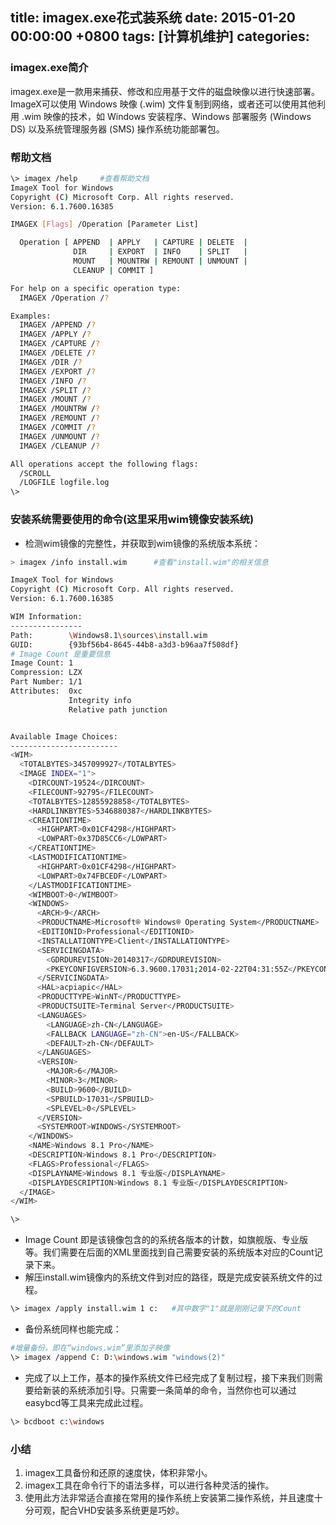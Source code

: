
title: imagex.exe花式装系统
date: 2015-01-20 00:00:00 +0800
tags: [计算机维护]
categories: 
---

### <a name="wqiyvt"></a>imagex.exe简介

imagex.exe是一款用来捕获、修改和应用基于文件的磁盘映像以进行快速部署。ImageX可以使用 Windows 映像 (.wim) 文件复制到网络，或者还可以使用其他利用 .wim 映像的技术，如 Windows 安装程序、Windows 部署服务 (Windows DS) 以及系统管理服务器 (SMS) 操作系统功能部署包。

<!-- more -->

### <a name="ughyat"></a>帮助文档

```Bash
\> imagex /help		#查看帮助文档
ImageX Tool for Windows
Copyright (C) Microsoft Corp. All rights reserved.
Version: 6.1.7600.16385

IMAGEX [Flags] /Operation [Parameter List]

  Operation [ APPEND  | APPLY   | CAPTURE | DELETE  |
              DIR     | EXPORT  | INFO    | SPLIT   |
              MOUNT   | MOUNTRW | REMOUNT | UNMOUNT |
              CLEANUP | COMMIT ]

For help on a specific operation type:
  IMAGEX /Operation /?

Examples:
  IMAGEX /APPEND /?
  IMAGEX /APPLY /?
  IMAGEX /CAPTURE /?
  IMAGEX /DELETE /?
  IMAGEX /DIR /?
  IMAGEX /EXPORT /?
  IMAGEX /INFO /?
  IMAGEX /SPLIT /?
  IMAGEX /MOUNT /?
  IMAGEX /MOUNTRW /?
  IMAGEX /REMOUNT /?
  IMAGEX /COMMIT /?
  IMAGEX /UNMOUNT /?
  IMAGEX /CLEANUP /?

All operations accept the following flags:
  /SCROLL
  /LOGFILE logfile.log
\>
```

### <a name="srozaf"></a>安装系统需要使用的命令(这里采用wim镜像安装系统)

* 检测wim镜像的完整性，并获取到wim镜像的系统版本系统：

```Bash
> imagex /info install.wim		#查看"install.wim"的相关信息

ImageX Tool for Windows
Copyright (C) Microsoft Corp. All rights reserved.
Version: 6.1.7600.16385

WIM Information:
----------------
Path:        \Windows8.1\sources\install.wim
GUID:        {93bf56b4-8645-44b8-a3d3-b96aa7f508df}
# Image Count 是重要信息
Image Count: 1
Compression: LZX
Part Number: 1/1
Attributes:  0xc
             Integrity info
             Relative path junction


Available Image Choices:
------------------------
<WIM>
  <TOTALBYTES>3457099927</TOTALBYTES>
  <IMAGE INDEX="1">
    <DIRCOUNT>19524</DIRCOUNT>
    <FILECOUNT>92795</FILECOUNT>
    <TOTALBYTES>12855928858</TOTALBYTES>
    <HARDLINKBYTES>5346880387</HARDLINKBYTES>
    <CREATIONTIME>
      <HIGHPART>0x01CF4298</HIGHPART>
      <LOWPART>0x37D85CC6</LOWPART>
    </CREATIONTIME>
    <LASTMODIFICATIONTIME>
      <HIGHPART>0x01CF4298</HIGHPART>
      <LOWPART>0x74FBCEDF</LOWPART>
    </LASTMODIFICATIONTIME>
    <WIMBOOT>0</WIMBOOT>
    <WINDOWS>
      <ARCH>9</ARCH>
      <PRODUCTNAME>Microsoft® Windows® Operating System</PRODUCTNAME>
      <EDITIONID>Professional</EDITIONID>
      <INSTALLATIONTYPE>Client</INSTALLATIONTYPE>
      <SERVICINGDATA>
        <GDRDUREVISION>20140317</GDRDUREVISION>
        <PKEYCONFIGVERSION>6.3.9600.17031;2014-02-22T04:31:55Z</PKEYCONFIGVERSION>
      </SERVICINGDATA>
      <HAL>acpiapic</HAL>
      <PRODUCTTYPE>WinNT</PRODUCTTYPE>
      <PRODUCTSUITE>Terminal Server</PRODUCTSUITE>
      <LANGUAGES>
        <LANGUAGE>zh-CN</LANGUAGE>
        <FALLBACK LANGUAGE="zh-CN">en-US</FALLBACK>
        <DEFAULT>zh-CN</DEFAULT>
      </LANGUAGES>
      <VERSION>
        <MAJOR>6</MAJOR>
        <MINOR>3</MINOR>
        <BUILD>9600</BUILD>
        <SPBUILD>17031</SPBUILD>
        <SPLEVEL>0</SPLEVEL>
      </VERSION>
      <SYSTEMROOT>WINDOWS</SYSTEMROOT>
    </WINDOWS>
    <NAME>Windows 8.1 Pro</NAME>
    <DESCRIPTION>Windows 8.1 Pro</DESCRIPTION>
    <FLAGS>Professional</FLAGS>
    <DISPLAYNAME>Windows 8.1 专业版</DISPLAYNAME>
    <DISPLAYDESCRIPTION>Windows 8.1 专业版</DISPLAYDESCRIPTION>
  </IMAGE>
</WIM>

\>
```

* Image Count 即是该镜像包含的的系统各版本的计数，如旗舰版、专业版等。我们需要在后面的XML里面找到自己需要安装的系统版本对应的Count记录下来。
* 解压install.wim镜像内的系统文件到对应的路径，既是完成安装系统文件的过程。

```Bash
\> imagex /apply install.wim 1 c:	#其中数字"1"就是刚刚记录下的Count
```

* 备份系统同样也能完成：

```Bash
#增量备份，即在“windows.wim”里添加子映像
\> imagex /append C: D:\windows.wim "windows(2)"
```

* 完成了以上工作，基本的操作系统文件已经完成了复制过程，接下来我们则需要给新装的系统添加引导。只需要一条简单的命令，当然你也可以通过easybcd等工具来完成此过程。

```Bash
\> bcdboot c:\windows
```

### <a name="r7u2cu"></a>小结

1. imagex工具备份和还原的速度快，体积非常小。
2. imagex工具在命令行下的语法多样，可以进行各种灵活的操作。
3. 使用此方法非常适合直接在常用的操作系统上安装第二操作系统，并且速度十分可观，配合VHD安装多系统更是巧妙。


